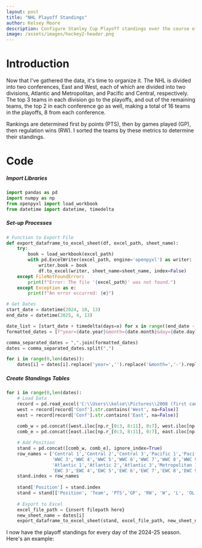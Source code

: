 ```yaml
---
layout: post
title: "NHL Playoff Standings"
author: Kelsey Moore
description: Configure Stanley Cup Playoff standings over the course of the 2024-25 NHL season
image: /assets/images/hockey2-header.png
---
```


# Introduction

Now that I've gathered the data, it's time to organize it. The NHL is divided into two conferences, East and West, each of which are divided into two divisions, Atlantic and Metropolitan, and Pacific and Central, respectively. The top 3 teams in each division go to the playoffs, and out of the remaining teams, the top 2 in each conference go as well, making a total of 16 teams in the playoffs, 8 from each conference.

Rankings are determined first by points (PTS), then by games played (GP), then regulation wins (RW). I sorted the teams by these metrics to determine their standings.

# Code

##### Import Libraries
```python
import pandas as pd
import numpy as np
from openpyxl import load_workbook
from datetime import datetime, timedelta
```

##### Set-up Processes
```python
# Function to Export File
def export_dataframe_to_excel_sheet(df, excel_path, sheet_name):
    try:
        book = load_workbook(excel_path)
        with pd.ExcelWriter(excel_path, engine='openpyxl') as writer:
            writer.book = book
            df.to_excel(writer, sheet_name=sheet_name, index=False)
    except FileNotFoundError:
        print(f"Error: The file '{excel_path}' was not found.")
    except Exception as e:
        print(f"An error occurred: {e}")

# Get Dates
start_date = datetime(2024, 10, 13)
end_date = datetime(2025, 4, 13)

date_list = [start_date + timedelta(days=x) for x in range((end_date - start_date).days + 1)]
formatted_dates = [f"year={date.year}&month={date.month}&day={date.day}" for date in date_list]

comma_separated_dates = ",".join(formatted_dates)
dates = comma_separated_dates.split(",")

for i in range(0,len(dates)):
    dates[i] = dates[i].replace('year=','').replace('&month=','-').replace('&day=','-')
```

##### Create Standings Tables
```python
for i in range(0,len(dates):
    # Load Data
    record = pd.read_excel('C:\\Users\\kelse\\Pictures\\2008 (first camera)\\NHL Records.xlsx', sheet_name=dates[i])
    west = record[record['Conf'].str.contains('West', na=False)]
    east = record[record['Conf'].str.contains('East', na=False)]
    
    comb_w = pd.concat([west.iloc[np.r_[0:3, 8:11], 0:7], west.iloc[np.r_[3:8, 11:16], 0:7].sort_values(by=['PTS', 'GP', 'RW'], ascending=[False, True, False])], ignore_index=True)
    comb_e = pd.concat([east.iloc[np.r_[0:3, 8:11], 0:7], east.iloc[np.r_[3:8, 11:16], 0:7].sort_values(by=['PTS', 'GP', 'RW'], ascending=[False, True, False])], ignore_index=True)

    # Add Position
    stand = pd.concat([comb_w, comb_e], ignore_index=True)
    row_names = ['Central 1','Central 2','Central 3','Pacific 1','Pacific 2','Pacific 3','W Wild Card 1','W Wild Card 2',
                 'WWC 3','WWC 4','WWC 5','WWC 6','WWC 7','WWC 8','WWC 9','WWC 10',
                 'Atlantic 1','Atlantic 2','Atlantic 3','Metropolitan 1','Metropolitan 2','Metropolitan 3','E Wild Card 1','E Wild Card 2',
                 'EWC 3','EWC 4','EWC 5','EWC 6','EWC 7','EWC 8','EWC 9','EWC 10']
    stand.index = row_names
    
    stand['Position'] = stand.index
    stand = stand[['Position', 'Team', 'PTS','GP', 'RW', 'W', 'L', 'OL']]
    
    # Export to Excel
    excel_file_path = {insert filepath here}
    new_sheet_name = dates[i]
    export_dataframe_to_excel_sheet(stand, excel_file_path, new_sheet_name)
```
I now have the playoff standings for every day of the 2024-25 season. Here's an example:

